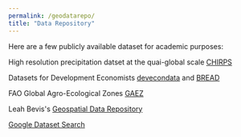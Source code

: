 ```yaml
---
permalink: /geodatarepo/
title: "Data Repository"
---
```


Here are a few publicly available dataset for academic purposes: 

High resolution precipitation datset at the quai-global scale [CHIRPS](https://data.chc.ucsb.edu/products/CHIRPS-2.0/)

Datasets for Development Economists [devecondata](http://devecondata.blogspot.com/) and [BREAD](https://www.ibread.org/data-sets/)

FAO Global Agro-Ecological Zones [GAEZ](https://gaez.fao.org/)

Leah Bevis's [Geospatial Data Repository](https://leahbevis.com/geospatial-data-repository/)

[Google Dataset Search](https://datasetsearch.research.google.com/)
